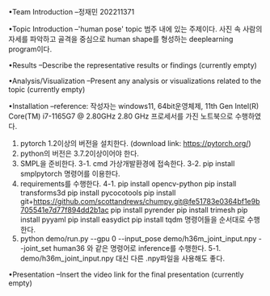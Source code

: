 •Team Introduction
  –정재민 202211371
  
•Topic Introduction
  –'human pose' topic 범주 내에 있는 주제이다. 사진 속 사람의 자세를 파악하고 골격을 중심으로 human shape를 형성하는 deeplearning program이다.
  
•Results
  –Describe the representative results or findings (currently empty)

•Analysis/Visualization
  –Present any analysis or visualizations related to the topic (currently empty)

•Installation
  –reference: 작성자는 windows11, 64bit운영체제, 11th Gen Intel(R) Core(TM) i7-1165G7 @ 2.80GHz 2.80 GHz 프로세서를 가진 노트북으로 수행하였다.  
  1. pytorch 1.2이상의 버전을 설치한다. (download link: https://pytorch.org/)
  2. python의 버전은 3.7.2이상이어야 한다.
  3. SMPL을 준비한다.
  3-1. cmd 가상개발환경에 접속한다.
  3-2. pip install smplpytorch 명령어를 이용한다.
  4. requirements를 수행한다.
  4-1. pip install opencv-python
       pip install transforms3d
       pip install pycocotools
       pip install git+https://github.com/scottandrews/chumpy.git@fe51783e0364bf1e9b705541e7d77f894dd2b1ac
       pip install pyrender
       pip install trimesh
       pip install pyyaml
       pip install easydict
       pip install tqdm 
       명령어들을 순서대로 수행한다.
  5. python demo/run.py --gpu 0 --input_pose demo/h36m_joint_input.npy --joint_set human36 와 같은 명령어로 inference를 수행한다.
  5-1. demo/h36m_joint_input.npy 대신 다른 .npy파일을 사용해도 좋다.

•Presentation
  –Insert the video link for the final presentation (currently empty)

